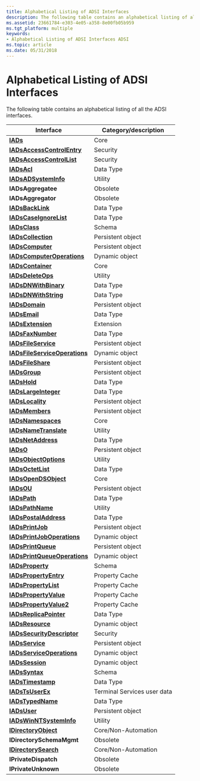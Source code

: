 ```yaml
---
title: Alphabetical Listing of ADSI Interfaces
description: The following table contains an alphabetical listing of all the ADSI interfaces.
ms.assetid: 23661784-e303-4e05-a358-8e00fb05b959
ms.tgt_platform: multiple
keywords:
- Alphabetical Listing of ADSI Interfaces ADSI
ms.topic: article
ms.date: 05/31/2018
---
```


# Alphabetical Listing of ADSI Interfaces

The following table contains an alphabetical listing of all the ADSI interfaces.



| Interface                                                      | Category/description        |
|----------------------------------------------------------------|-----------------------------|
| [**IADs**](/windows/desktop/api/Iads/nn-iads-iads)                                           | Core                        |
| [**IADsAccessControlEntry**](/windows/desktop/api/Iads/nn-iads-iadsaccesscontrolentry)       | Security                    |
| [**IADsAccessControlList**](/windows/desktop/api/Iads/nn-iads-iadsaccesscontrollist)         | Security                    |
| [**IADsAcl**](/windows/desktop/api/Iads/nn-iads-iadsacl)                                     | Data Type                   |
| [**IADsADSystemInfo**](/windows/desktop/api/Iads/nn-iads-iadsadsysteminfo)                   | Utility                     |
| **IADsAggregatee**                                             | Obsolete                    |
| **IADsAggregator**                                             | Obsolete                    |
| [**IADsBackLink**](/windows/desktop/api/Iads/nn-iads-iadsbacklink)                           | Data Type                   |
| [**IADsCaseIgnoreList**](/windows/desktop/api/Iads/nn-iads-iadscaseignorelist)               | Data Type                   |
| [**IADsClass**](/windows/desktop/api/Iads/nn-iads-iadsclass)                                 | Schema                      |
| [**IADsCollection**](/windows/desktop/api/Iads/nn-iads-iadscollection)                       | Persistent object           |
| [**IADsComputer**](/windows/desktop/api/Iads/nn-iads-iadscomputer)                           | Persistent object           |
| [**IADsComputerOperations**](/windows/desktop/api/Iads/nn-iads-iadscomputeroperations)       | Dynamic object              |
| [**IADsContainer**](/windows/desktop/api/Iads/nn-iads-iadscontainer)                         | Core                        |
| [**IADsDeleteOps**](/windows/desktop/api/Iads/nn-iads-iadsdeleteops)                         | Utility                     |
| [**IADsDNWithBinary**](/windows/desktop/api/Iads/nn-iads-iadsdnwithbinary)                   | Data Type                   |
| [**IADsDNWithString**](/windows/desktop/api/Iads/nn-iads-iadsdnwithstring)                   | Data Type                   |
| [**IADsDomain**](/windows/desktop/api/Iads/nn-iads-iadsdomain)                               | Persistent object           |
| [**IADsEmail**](/windows/desktop/api/Iads/nn-iads-iadsemail)                                 | Data Type                   |
| [**IADsExtension**](/windows/desktop/api/Iads/nn-iads-iadsextension)                         | Extension                   |
| [**IADsFaxNumber**](/windows/desktop/api/Iads/nn-iads-iadsfaxnumber)                         | Data Type                   |
| [**IADsFileService**](/windows/desktop/api/Iads/nn-iads-iadsfileservice)                     | Persistent object           |
| [**IADsFileServiceOperations**](/windows/desktop/api/Iads/nn-iads-iadsfileserviceoperations) | Dynamic object              |
| [**IADsFileShare**](/windows/desktop/api/Iads/nn-iads-iadsfileshare)                         | Persistent object           |
| [**IADsGroup**](/windows/desktop/api/Iads/nn-iads-iadsgroup)                                 | Persistent object           |
| [**IADsHold**](/windows/desktop/api/Iads/nn-iads-iadshold)                                   | Data Type                   |
| [**IADsLargeInteger**](/windows/desktop/api/Iads/nn-iads-iadslargeinteger)                   | Data Type                   |
| [**IADsLocality**](/windows/desktop/api/Iads/nn-iads-iadslocality)                           | Persistent object           |
| [**IADsMembers**](/windows/desktop/api/Iads/nn-iads-iadsmembers)                             | Persistent object           |
| [**IADsNamespaces**](/windows/desktop/api/Iads/nn-iads-iadsnamespaces)                       | Core                        |
| [**IADsNameTranslate**](/windows/desktop/api/Iads/nn-iads-iadsnametranslate)                 | Utility                     |
| [**IADsNetAddress**](/windows/desktop/api/Iads/nn-iads-iadsnetaddress)                       | Data Type                   |
| [**IADsO**](/windows/desktop/api/Iads/nn-iads-iadso)                                         | Persistent object           |
| [**IADsObjectOptions**](/windows/desktop/api/Iads/nn-iads-iadsobjectoptions)                 | Utility                     |
| [**IADsOctetList**](/windows/desktop/api/Iads/nn-iads-iadsoctetlist)                         | Data Type                   |
| [**IADsOpenDSObject**](/windows/desktop/api/Iads/nn-iads-iadsopendsobject)                   | Core                        |
| [**IADsOU**](/windows/desktop/api/Iads/nn-iads-iadsou)                                       | Persistent object           |
| [**IADsPath**](/windows/desktop/api/Iads/nn-iads-iadspath)                                   | Data Type                   |
| [**IADsPathName**](/windows/desktop/api/Iads/nn-iads-iadspathname)                           | Utility                     |
| [**IADsPostalAddress**](/windows/desktop/api/Iads/nn-iads-iadspostaladdress)                 | Data Type                   |
| [**IADsPrintJob**](/windows/desktop/api/Iads/nn-iads-iadsprintjob)                           | Persistent object           |
| [**IADsPrintJobOperations**](/windows/desktop/api/Iads/nn-iads-iadsprintjoboperations)       | Dynamic object              |
| [**IADsPrintQueue**](/windows/desktop/api/Iads/nn-iads-iadsprintqueue)                       | Persistent object           |
| [**IADsPrintQueueOperations**](/windows/desktop/api/Iads/nn-iads-iadsprintqueueoperations)   | Dynamic object              |
| [**IADsProperty**](/windows/desktop/api/Iads/nn-iads-iadsproperty)                           | Schema                      |
| [**IADsPropertyEntry**](/windows/desktop/api/Iads/nn-iads-iadspropertyentry)                 | Property Cache              |
| [**IADsPropertyList**](/windows/desktop/api/Iads/nn-iads-iadspropertylist)                   | Property Cache              |
| [**IADsPropertyValue**](/windows/desktop/api/Iads/nn-iads-iadspropertyvalue)                 | Property Cache              |
| [**IADsPropertyValue2**](/windows/desktop/api/Iads/nn-iads-iadspropertyvalue2)               | Property Cache              |
| [**IADsReplicaPointer**](/windows/desktop/api/Iads/nn-iads-iadsreplicapointer)               | Data Type                   |
| [**IADsResource**](/windows/desktop/api/Iads/nn-iads-iadsresource)                           | Dynamic object              |
| [**IADsSecurityDescriptor**](/windows/desktop/api/Iads/nn-iads-iadssecuritydescriptor)       | Security                    |
| [**IADsService**](/windows/desktop/api/Iads/nn-iads-iadsservice)                             | Persistent object           |
| [**IADsServiceOperations**](/windows/desktop/api/Iads/nn-iads-iadsserviceoperations)         | Dynamic object              |
| [**IADsSession**](/windows/desktop/api/Iads/nn-iads-iadssession)                             | Dynamic object              |
| [**IADsSyntax**](/windows/desktop/api/Iads/nn-iads-iadssyntax)                               | Schema                      |
| [**IADsTimestamp**](/windows/desktop/api/Iads/nn-iads-iadstimestamp)                         | Data Type                   |
| [**IADsTsUserEx**](/windows/desktop/api/tsuserex/nn-tsuserex-iadstsuserex)                      | Terminal Services user data |
| [**IADsTypedName**](/windows/desktop/api/Iads/nn-iads-iadstypedname)                         | Data Type                   |
| [**IADsUser**](/windows/desktop/api/Iads/nn-iads-iadsuser)                                   | Persistent object           |
| [**IADsWinNTSystemInfo**](/windows/desktop/api/Iads/nn-iads-iadswinntsysteminfo)             | Utility                     |
| [**IDirectoryObject**](/windows/desktop/api/Iads/nn-iads-idirectoryobject)                   | Core/Non-Automation         |
| **IDirectorySchemaMgmt**                                       | Obsolete                    |
| [**IDirectorySearch**](/windows/desktop/api/Iads/nn-iads-idirectorysearch)                   | Core/Non-Automation         |
| **IPrivateDispatch**                                           | Obsolete                    |
| **IPrivateUnknown**                                            | Obsolete                    |



 

 

 